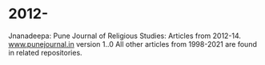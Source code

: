 # 2012-
Jnanadeepa: Pune Journal of Religious Studies:  Articles from 2012-14.  www.punejournal.in
version 1..0
All other articles from 1998-2021 are found in related repositories.
